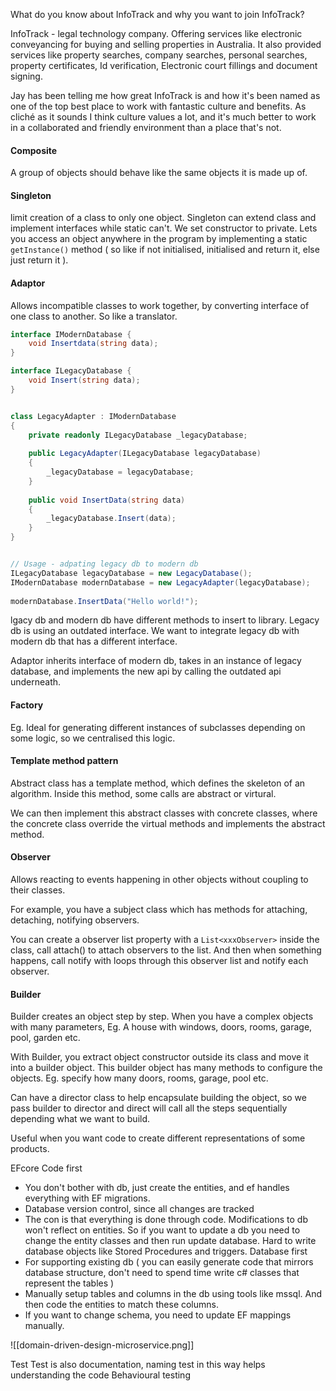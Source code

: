 What do you know about InfoTrack and why you want to join InfoTrack?

InfoTrack - legal technology company.
Offering services like electronic conveyancing for buying and selling properties in Australia. It also provided services like property searches, company searches, personal searches, property certificates, Id verification, Electronic court fillings and document signing.

Jay has been telling me how great InfoTrack is and how it's been named as one of the top best place to work with fantastic culture and benefits. As cliché as it sounds I think culture values a lot, and it's much better to work in a collaborated and friendly environment than a place that's not.

#### Composite
A group of objects should behave like the same objects it is made up of.
#### Singleton
limit creation of a class to only one object. Singleton can extend class and implement interfaces while static can't. We set constructor to private. Lets you access an object anywhere in the program by implementing a static `getInstance()` method ( so like if not initialised, initialised and return it, else just return it ).
#### Adaptor
Allows incompatible classes to work together, by converting interface of one class to another. So like a translator.

```csharp
interface IModernDatabase {
	void Insertdata(string data);
}

interface ILegacyDatabase {
	void Insert(string data);
}


class LegacyAdapter : IModernDatabase  
{  
    private readonly ILegacyDatabase _legacyDatabase;  
  
    public LegacyAdapter(ILegacyDatabase legacyDatabase)  
    {  
        _legacyDatabase = legacyDatabase;  
    }  
  
    public void InsertData(string data)  
    {  
        _legacyDatabase.Insert(data);  
    }  
}


// Usage - adpating legacy db to modern db
ILegacyDatabase legacyDatabase = new LegacyDatabase();  
IModernDatabase modernDatabase = new LegacyAdapter(legacyDatabase);  
  
modernDatabase.InsertData("Hello world!");

```
lgacy db and modern db have different methods to insert to library. Legacy db is using an outdated interface. We want to integrate legacy db with modern db that has a different interface.

Adaptor inherits interface of modern db, takes in an instance of legacy database, and implements the new api by calling the outdated api underneath.
#### Factory
Eg. Ideal for generating different instances of subclasses depending on some logic, so we centralised this logic.
#### Template method pattern
Abstract class has a template method, which defines the skeleton of an algorithm.
Inside this method, some calls are abstract or virtural.

We can then implement this abstract classes with concrete classes, where the concrete class override the virtual methods and implements the abstract method.
#### Observer
Allows reacting to events happening in other objects without coupling to their classes.

For example, you have a subject class which has methods for attaching, detaching, notifying observers.

You can create a observer list property with a `List<xxxObserver>` inside the class, call attach() to attach observers to the list. And then when something happens, call notify with loops through this observer list and notify each observer.

#### Builder
Builder creates an object step by step.
When you have a complex objects with many parameters,  Eg. A house with windows, doors, rooms, garage, pool, garden etc. 

With Builder, you extract object constructor outside its class and move it into a builder object. This builder object has many methods to configure the objects. Eg. specify how many doors, rooms, garage, pool etc.

Can have a director class to help encapsulate building the object, so we pass builder to director and direct will call all the steps sequentially depending what we want to build.

Useful when you want code to create different representations of some products.

EFcore
Code first
* You don't bother with db, just create the entities, and ef handles everything with EF migrations.
* Database version control, since all changes are tracked
* The con is that everything is done through code. Modifications to db won't reflect on entities. So if you want to update a db you need to change the entity classes and then run update database. Hard to write database objects like Stored Procedures and triggers.
Database first
* For supporting existing db ( you can easily generate code that mirrors database structure, don't need to spend time write c# classes that represent the tables )
* Manually setup tables and columns in the db using tools like mssql. And then code the entities to match these columns.
* If you want to change schema, you need to update EF mappings manually.



![[domain-driven-design-microservice.png]]





Test
Test is also documentation, naming test in this way helps understanding the code
Behavioural testing

